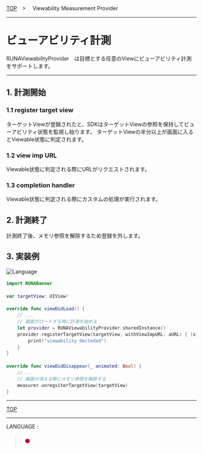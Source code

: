 [TOP](/README.md#top)　>　 Viewability Measurement Provider

---

# ビューアビリティ計測

RUNAViewabilityProvider　は目標とする任意のViewにビューアビリティ計測をサポートします。

---

## 1. 計測開始

### 1.1 register target view
ターゲットViewが登録されたと、SDKはターゲットViewの参照を保持してビューアビリティ状態を監視し始ります。
ターゲットViewの半分以上が画面に入るとViewable状態に判定されます。

### 1.2 view imp URL
Viewable状態に判定される際にURLがリクエストされます。

### 1.3 completion handler
Viewable状態に判定される際にカスタムの処理が実行されます。


## 2. 計測終了
計測終了後、メモリ参照を解除するため登録を外します。

## 3. 実装例

![Language](http://img.shields.io/badge/language-Swift-red.svg?style=flat)

```Swift
import RUNABanner

var targetView: UIView!

override func viewDidLoad() {
    // ...
    // 画面がロードする時に計測を始める
    let provider = RUNAViewabilityProvider.sharedInstance()
    provider.registerTargetView(targetView, withViewImpURL: aURL) { (view) in
        print("viewability decteded")
    }
}

override func viewDidDisappear(_ animated: Bool) {
    // ...
    // 画面が消える際にメモリ参照を解除する
    measurer.unregsiterTargetView(targetView)
}
```

---

[TOP](/README.md#top)

---

LANGUAGE :

> [![ja](/doc/lang/ja.png)](/doc/ja/measurement/README.md)
